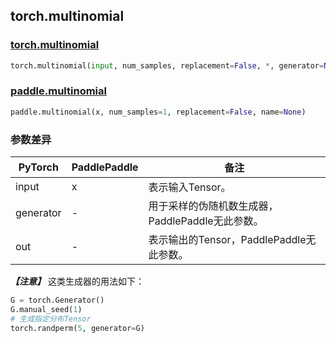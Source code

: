 ## torch.multinomial
### [torch.multinomial](https://pytorch.org/docs/stable/generated/torch.multinomial.html?highlight=multinomial#torch.multinomial)
```python
torch.multinomial(input, num_samples, replacement=False, *, generator=None, out=None)
```
### [paddle.multinomial](https://www.paddlepaddle.org.cn/documentation/docs/zh/api/paddle/tensor/random/multinomial_cn.html#multinomial)
```python
paddle.multinomial(x, num_samples=1, replacement=False, name=None)
```
### 参数差异
| PyTorch       | PaddlePaddle | 备注                                                   |
| ------------- | ------------ | ------------------------------------------------------ |
| input          | x        | 表示输入Tensor。                                     |
| generator        | -            | 用于采样的伪随机数生成器，PaddlePaddle无此参数。                   |
| out           | -            | 表示输出的Tensor，PaddlePaddle无此参数。               |  

***【注意】*** 这类生成器的用法如下：
```python
G = torch.Generator()
G.manual_seed(1)
# 生成指定分布Tensor
torch.randperm(5, generator=G)
```
